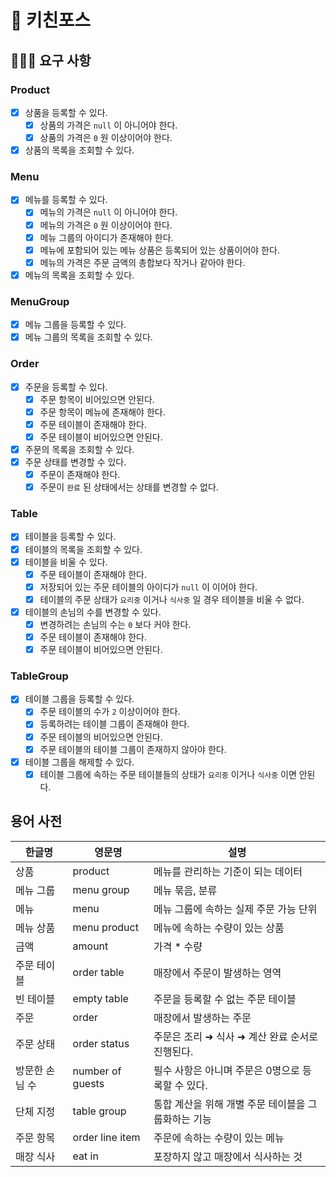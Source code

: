 # 🍳 키친포스

## 👩🏻‍💻 요구 사항

### Product
- [x] 상품을 등록할 수 있다.
  - [x] 상품의 가격은 `null` 이 아니어야 한다.
  - [x] 상품의 가격은 `0` 원 이상이어야 한다.
- [x] 상품의 목록을 조회할 수 있다.

### Menu
- [x] 메뉴를 등록할 수 있다.
  - [x] 메뉴의 가격은 `null` 이 아니어야 한다.
  - [x] 메뉴의 가격은 `0` 원 이상이어야 한다.
  - [x] 메뉴 그룹의 아이디가 존재해야 한다.
  - [x] 메뉴에 포함되어 있는 메뉴 상품은 등록되어 있는 상품이어야 한다.
  - [x] 메뉴의 가격은 주문 금액의 총합보다 작거나 같아야 한다.
- [x] 메뉴의 목록을 조회할 수 있다.

### MenuGroup
- [x] 메뉴 그룹을 등록할 수 있다.
- [x] 메뉴 그룹의 목록을 조회할 수 있다.

### Order
- [x] 주문을 등록할 수 있다.
  - [x] 주문 항목이 비어있으면 안된다.
  - [x] 주문 항목이 메뉴에 존재해야 한다.
  - [x] 주문 테이블이 존재해야 한다.
  - [x] 주문 테이블이 비어있으면 안된다.
- [x] 주문의 목록을 조회할 수 있다.
- [x] 주문 상태를 변경할 수 있다.
  - [x] 주문이 존재해야 한다.
  - [x] 주문이 `완료` 된 상태에서는 상태를 변경할 수 없다.

### Table
- [x] 테이블을 등록할 수 있다.
- [x] 테이블의 목록을 조회할 수 있다.
- [x] 테이블을 비울 수 있다.
  - [x] 주문 테이블이 존재해야 한다.
  - [x] 저장되어 있는 주문 테이블의 아이디가 `null` 이 이어야 한다.
  - [x] 테이블의 주문 상태가 `요리중` 이거나 `식사중` 일 경우 테이블을 비울 수 없다.
- [x] 테이블의 손님의 수를 변경할 수 있다.
  - [x] 변경하려는 손님의 수는 `0` 보다 커야 한다.
  - [x] 주문 테이블이 존재해야 한다.
  - [x] 주문 테이블이 비어있으면 안된다.

### TableGroup
- [x] 테이블 그룹을 등록할 수 있다.
  - [x] 주문 테이블의 수가 `2` 이상이어야 한다.
  - [x] 등록하려는 테이블 그룹이 존재해야 한다.
  - [x] 주문 테이블의 비어있으면 안된다.
  - [x] 주문 테이블의 테이블 그룹이 존재하지 않아야 한다.
- [x] 테이블 그룹을 해제할 수 있다.
  - [x] 테이블 그룹에 속하는 주문 테이블들의 상태가 `요리중` 이거나 `식사중` 이면 안된다.

## 용어 사전

| 한글명 | 영문명 | 설명 |
| --- | --- | --- |
| 상품 | product | 메뉴를 관리하는 기준이 되는 데이터 |
| 메뉴 그룹 | menu group | 메뉴 묶음, 분류 |
| 메뉴 | menu | 메뉴 그룹에 속하는 실제 주문 가능 단위 |
| 메뉴 상품 | menu product | 메뉴에 속하는 수량이 있는 상품 |
| 금액 | amount | 가격 * 수량 |
| 주문 테이블 | order table | 매장에서 주문이 발생하는 영역 |
| 빈 테이블 | empty table | 주문을 등록할 수 없는 주문 테이블 |
| 주문 | order | 매장에서 발생하는 주문 |
| 주문 상태 | order status | 주문은 조리 ➜ 식사 ➜ 계산 완료 순서로 진행된다. |
| 방문한 손님 수 | number of guests | 필수 사항은 아니며 주문은 0명으로 등록할 수 있다. |
| 단체 지정 | table group | 통합 계산을 위해 개별 주문 테이블을 그룹화하는 기능 |
| 주문 항목 | order line item | 주문에 속하는 수량이 있는 메뉴 |
| 매장 식사 | eat in | 포장하지 않고 매장에서 식사하는 것 |
